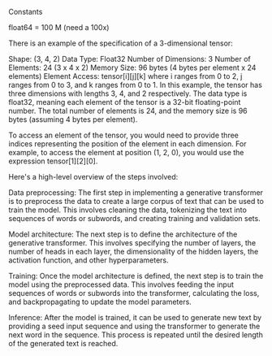 
Constants

float64 = 100 M (need a 100x)



There is an example of the specification of a 3-dimensional tensor:

Shape: (3, 4, 2)
Data Type: Float32
Number of Dimensions: 3
Number of Elements: 24 (3 x 4 x 2)
Memory Size: 96 bytes (4 bytes per element x 24 elements)
Element Access: tensor[i][j][k] where i ranges from 0 to 2, j ranges from 0 to 3, and k ranges from 0 to 1.
In this example, the tensor has three dimensions with lengths 3, 4, and 2 respectively. The data type is float32, meaning each element of the tensor is a 32-bit floating-point number. The total number of elements is 24, and the memory size is 96 bytes (assuming 4 bytes per element).

To access an element of the tensor, you would need to provide three indices representing the position of the element in each dimension. For example, to access the element at position (1, 2, 0), you would use the expression tensor[1][2][0].


Here's a high-level overview of the steps involved:

Data preprocessing: The first step in implementing a generative transformer is to preprocess the data to create a large corpus of text that can be used to train the model. This involves cleaning the data, tokenizing the text into sequences of words or subwords, and creating training and validation sets.

Model architecture: The next step is to define the architecture of the generative transformer. This involves specifying the number of layers, the number of heads in each layer, the dimensionality of the hidden layers, the activation function, and other hyperparameters.

Training: Once the model architecture is defined, the next step is to train the model using the preprocessed data. This involves feeding the input sequences of words or subwords into the transformer, calculating the loss, and backpropagating to update the model parameters.

Inference: After the model is trained, it can be used to generate new text by providing a seed input sequence and using the transformer to generate the next word in the sequence. This process is repeated until the desired length of the generated text is reached.

